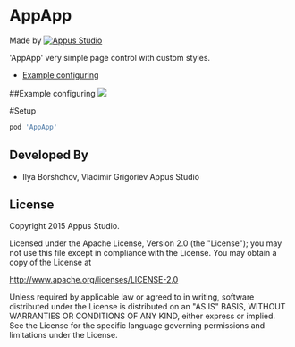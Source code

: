 AppApp
=====================

Made by [![Appus Studio](https://github.com/appus-studio/Appus-Splash/blob/master/image/logo.png)](http://appus.pro)

'AppApp' very simple page control with custom styles.

* [Example configuring](#example-configuring)

##Example configuring
![](Resourse/config_example.gif)

#Setup
```Ruby
pod 'AppApp'
```

Developed By
------------

* Ilya Borshchov, Vladimir Grigoriev Appus Studio

License
--------

Copyright 2015 Appus Studio.

Licensed under the Apache License, Version 2.0 (the "License");
you may not use this file except in compliance with the License.
You may obtain a copy of the License at

http://www.apache.org/licenses/LICENSE-2.0

Unless required by applicable law or agreed to in writing, software
distributed under the License is distributed on an "AS IS" BASIS,
WITHOUT WARRANTIES OR CONDITIONS OF ANY KIND, either express or implied.
See the License for the specific language governing permissions and
limitations under the License.
